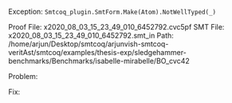Exception: `Smtcoq_plugin.SmtForm.Make(Atom).NotWellTyped(_)`

Proof File: x2020_08_03_15_23_49_010_6452792.cvc5pf
SMT File: x2020_08_03_15_23_49_010_6452792.smt_in
Path: /home/arjun/Desktop/smtcoq/arjunvish-smtcoq-veritAst/smtcoq/examples/thesis-exp/sledgehammer-benchmarks/Benchmarks/isabelle-mirabelle/BO_cvc42

Problem:

Fix:
